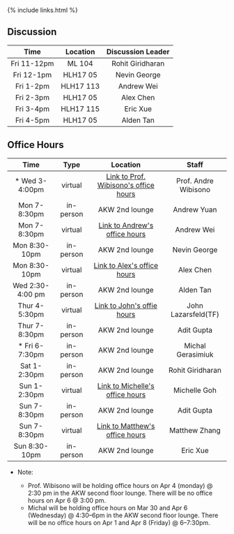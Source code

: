 {% include links.html %}

## Discussion

| Time         |   Location   |  Discussion Leader |
| :---:        |    :----:   |    :---:            |
|Fri 11-12pm|      ML 104     |  Rohit Giridharan  |
|Fri 12-1pm|     HLH17 05         |  Nevin George      |
|Fri 1-2pm |    HLH17 113         |  Andrew Wei        |
|Fri 2-3pm |  HLH17 05        |  Alex Chen         |
|Fri 3-4pm |  HLH17 115     |  Eric Xue          |
|Fri 4-5pm |  HLH17 05            |  Alden Tan         |


## Office Hours

| Time          |   Type| Location | Staff               |
| :---:       |    :----:   |   :----:  |  :---:        |
| * Wed 3-4:00pm  |      virtual      |[Link to Prof. Wibisono's office hours](https://yale.zoom.us/my/wibisono)  |Prof. Andre Wibisono |
| Mon 7-8:30pm  | in-person | AKW 2nd lounge  |Andrew Yuan      |
| Mon 7-8:30pm  | virtual   | [Link to Andrew's office hours](https://yale.zoom.us/my/andrewjwei)  |Andrew Wei       |
| Mon 8:30-10pm | in-person | AKW 2nd lounge  |Nevin George |
| Mon 8:30-10pm | virtual   |[Link to Alex's office hours](https://yale.zoom.us/j/9200758820)  |Alex Chen        |
| Wed 2:30-4:00 pm | in-person |  AKW 2nd lounge |Alden Tan         |
| Thur 4-5:30pm | virtual | [Link to John's offie hours](https://yale.zoom.us/j/96298579332)|John Lazarsfeld(TF)|
| Thur 7-8:30pm | in-person | AKW 2nd lounge |Adit Gupta     |
| * Fri 6-7:30pm  | in-person | AKW 2nd lounge |Michal Gerasimiuk |
| Sat 1-2:30pm  | in-person | AKW 2nd lounge  |Rohit Giridharan    |
| Sun 1-2:30pm  | virtual  |[Link to Michelle's office hours](https://yale.zoom.us/j/2272119184?pwd=dlQ1V2lXU2M4bFVubG1sb1ZaNmRoZz09) | Michelle Goh       |
| Sun 7-8:30pm  | in-person |  AKW 2nd lounge | Adit Gupta |
| Sun 7-8:30pm  | virtual   | [Link to Matthew's office hours](https://yale.zoom.us/j/9916776114)  |Matthew Zhang    |
| Sun 8:30-10pm | in-person   | AKW 2nd lounge   | Eric Xue   |

* Note:

  * Prof. Wibisono will be holding office hours on Apr 4 (monday) @ 2:30 pm in the AKW second floor lounge. There will be no office hours on Apr 6 @ 3:00 pm.  
  * Michal will be holding office hours on Mar 30 and Apr 6 (Wednesday) @ 4:30–6pm in the AKW second floor lounge. There will be no office hours on Apr 1 and Apr 8 (Friday) @ 6–7:30pm.


